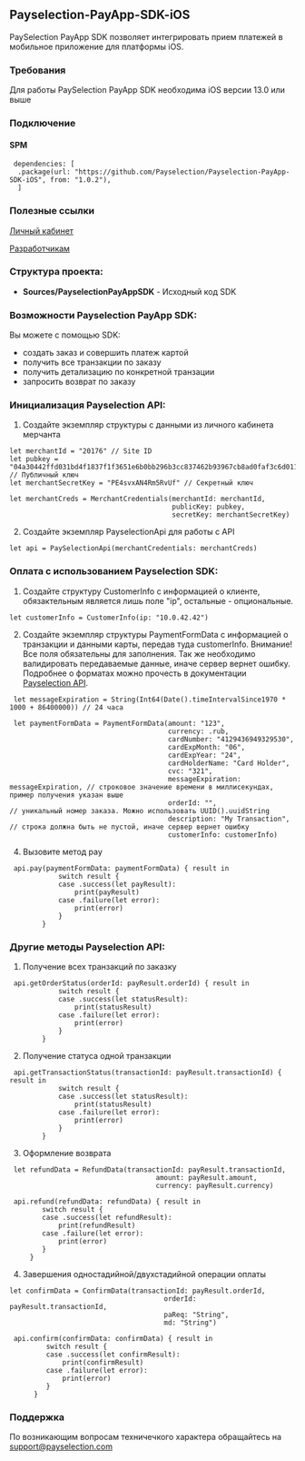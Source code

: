 ## Payselection-PayApp-SDK-iOS

PaySelection PayApp SDK позволяет интегрировать прием платежей в мобильное приложение для платформы iOS.

### Требования
Для работы PaySelection PayApp SDK необходима iOS версии 13.0 или выше

### Подключение
#### SPM

```
 dependencies: [
  .package(url: "https://github.com/Payselection/Payselection-PayApp-SDK-iOS", from: "1.0.2"),
  ]
```

### Полезные ссылки

[Личный кабинет](https://merchant.payselection.com/login/)

[Разработчикам](https://api.payselection.com/#section/Request-signature)

### Структура проекта:

* **Sources/PayselectionPayAppSDK** - Исходный код SDK


### Возможности Payselection PayApp SDK:

Вы можете с помощью SDK:

* создать заказ и совершить платеж картой
* получить все транзакции по заказу
* получить детализацию по конкретной транзации
* запросить возврат по заказу

### Инициализация Payselection API:

1.	Создайте экземпляр структуры с данными из личного кабинета мерчанта

```
let merchantId = "20176" // Site ID
let pubkey = "04a30442ffd031bd4f1837f1f3651e6b0bb296b3cc837462b93967cb8ad0faf3c6d011d46b94377832ddfcbd0bb05de8084a9dd7048ee91d172f075ff3e33e832d" // Публичный ключ
let merchantSecretKey = "PE4svxAN4Rm5RvUf" // Секретный ключ

let merchantCreds = MerchantCredentials(merchantId: merchantId, 
                                        publicKey: pubkey, 
                                        secretKey: merchantSecretKey)
```

2.	Создайте экземпляр PayselectionApi для работы с API

```
let api = PaySelectionApi(merchantCredentials: merchantCreds)
```

### Оплата с использованием Payselection SDK:

1. Создайте структуру CustomerInfo с информацией о клиенте, обязактельным является лишь поле "ip", остальные - опциональные.

```
let customerInfo = CustomerInfo(ip: "10.0.42.42")
```


2. Создайте экземпляр структуры PaymentFormData с информацией о транзакции и данными карты, передав туда customerInfo. Внимание! Все поля обязательны для заполнения. Так же необходимо валидировать передаваемые данные, иначе сервер вернет ошибку. Подробнее о форматах можно прочесть в документации  [Payselection API](https://api.payselection.com/#section/Request-signature).

```
 let messageExpiration = String(Int64(Date().timeIntervalSince1970 * 1000 + 86400000)) // 24 часа 
 
 let paymentFormData = PaymentFormData(amount: "123",
                                       currency: .rub,
                                       cardNumber: "4129436949329530",
                                       cardExpMonth: "06",
                                       cardExpYear: "24",
                                       cardHolderName: "Card Holder",
                                       cvc: "321",
                                       messageExpiration: messageExpiration, // строковое значение времени в миллисекундах, пример получения указан выше
                                       orderId: "",                          // уникальный номер заказа. Можно использовать UUID().uuidString
                                       description: "My Transaction",        // строка должна быть не пустой, иначе сервер вернет ошибку
                                       customerInfo: customerInfo)
```

4. Вызовите метод pay

```
 api.pay(paymentFormData: paymentFormData) { result in
            switch result {
            case .success(let payResult):
                print(payResult)
            case .failure(let error):
                print(error)
            }
        }
```

### Другие методы Payselection API:

1. Получение всех транзакций по заказку

```
 api.getOrderStatus(orderId: payResult.orderId) { result in
            switch result {
            case .success(let statusResult):
                print(statusResult)
            case .failure(let error):
                print(error)
            }
        }
```

2. Получение статуса одной транзакции

```
 api.getTransactionStatus(transactionId: payResult.transactionId) { result in
            switch result {
            case .success(let statusResult):
                print(statusResult)
            case .failure(let error):
                print(error)
            }
        }
```

3. Оформление возврата

```
 let refundData = RefundData(transactionId: payResult.transactionId,
                                    amount: payResult.amount,
                                    currency: payResult.currency)
        
 api.refund(refundData: refundData) { result in
        switch result {
        case .success(let refundResult):
            print(refundResult)
        case .failure(let error):
            print(error)
        }
     }
```

4. Завершения одностадийной/двухстадийной операции оплаты

```
let confirmData = ConfirmData(transactionId: payResult.orderId,
                                      orderId: payResult.transactionId,
                                      paReq: "String",
                                      md: "String")
        
 api.confirm(confirmData: confirmData) { result in
         switch result {
         case .success(let confirmResult):
             print(confirmResult)
         case .failure(let error):
             print(error)
         }
      }
```

### Поддержка

По возникающим вопросам техничечкого характера обращайтесь на support@payselection.com
